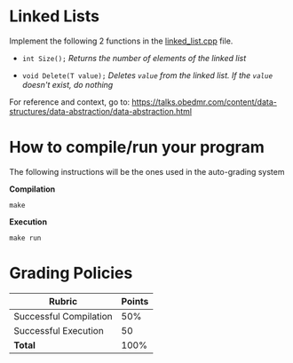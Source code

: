 # Linked Lists

Implement the following 2 functions in the [linked_list.cpp](./linked_list.cpp) file.

- `int Size();`
    _Returns the number of elements of the linked list_

- `void Delete(T value);`
    _Deletes `value` from the linked list. If the `value` doesn't exist, do nothing_

For reference and context, go to: https://talks.obedmr.com/content/data-structures/data-abstraction/data-abstraction.html

# How to compile/run your program

The following instructions will be the ones used in the auto-grading system

**Compilation**
```
make
```

**Execution**
```
make run
```

# Grading Policies

| **Rubric**             | **Points** |
|------------------------|------------|
| Successful Compilation | 50%        |
| Successful Execution   | 50         |
| **Total**              | 100%       |